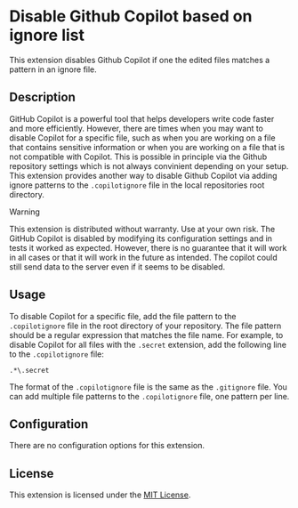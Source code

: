 # Disable Github Copilot based on ignore list

This extension disables Github Copilot if one the edited files matches a pattern in an ignore file.

## Description

GitHub Copilot is a powerful tool that helps developers write code faster and more efficiently. However, there are times when you may want to disable Copilot for a specific file, such as when you are working on a file that contains sensitive information or when you are working on a file that is not compatible with Copilot. This is possible in principle via the Github repository settings which is not always convinient depending on your setup. This extension provides another way to disable Github Copilot via adding ignore patterns to the `.copilotignore` file in the local repositories root directory.

> [!WARNING]
> This extension is distributed without warranty. Use at your own risk. The GitHub Copilot is disabled by modifying its configuration settings and in tests it worked as expected. However, there is no guarantee that it will work in all cases or that it will work in the future as intended. The copilot could still send data to the server even if it seems to be disabled.

## Usage

To disable Copilot for a specific file, add the file pattern to the `.copilotignore` file in the root directory of your repository. The file pattern should be a regular expression that matches the file name. For example, to disable Copilot for all files with the `.secret` extension, add the following line to the `.copilotignore` file:

```
.*\.secret
```

The format of the `.copilotignore` file is the same as the `.gitignore` file. You can add multiple file patterns to the `.copilotignore` file, one pattern per line.

## Configuration

There are no configuration options for this extension.

## License

This extension is licensed under the [MIT License](LICENSE).